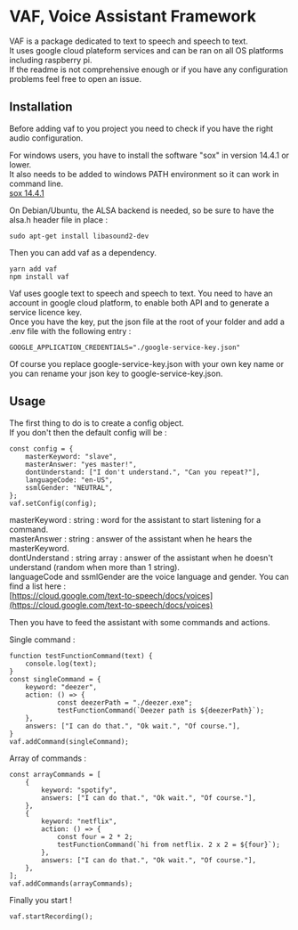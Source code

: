 # VAF, Voice Assistant Framework

VAF is a package dedicated to text to speech and speech to text.<br />
It uses google cloud plateform services and can be ran on all OS platforms including raspberry pi.<br />
If the readme is not comprehensive enough or if you have any configuration problems feel free to open an issue.<br />

## Installation

Before adding vaf to you project you need to check if you have the right audio configuration.

For windows users, you have to install the software "sox" in version 14.4.1 or lower.<br />
It also needs to be added to windows PATH environment so it can work in command line.<br />
[sox 14.4.1](https://sourceforge.net/projects/sox/files/sox/14.4.1/)<br />

On Debian/Ubuntu, the ALSA backend is needed, so be sure to have the alsa.h header file in place :<br />

    sudo apt-get install libasound2-dev

Then you can add vaf as a dependency.

    yarn add vaf
    npm install vaf

Vaf uses google text to speech and speech to text. You need to have an account in google cloud platform, to enable both API and to generate a service licence key.<br/>
Once you have the key, put the json file at the root of your folder and add a .env file with the following entry :<br />

    GOOGLE_APPLICATION_CREDENTIALS="./google-service-key.json"

Of course you replace google-service-key.json with your own key name or you can rename your json key to google-service-key.json.<br />

## Usage

The first thing to do is to create a config object.<br />
If you don't then the default config will be : <br />

    const config = {
        masterKeyword: "slave",
        masterAnswer: "yes master!",
        dontUnderstand: ["I don't understand.", "Can you repeat?"],
        languageCode: "en-US",
        ssmlGender: "NEUTRAL",
    };
    vaf.setConfig(config);

masterKeyword : string : word for the assistant to start listening for a command.<br />
masterAnswer : string : answer of the assistant when he hears the masterKeyword.<br />
dontUnderstand : string array : answer of the assistant when he doesn't understand (random when more than 1 string).<br />
languageCode and ssmlGender are the voice language and gender. You can find a list here :<br />
[https://cloud.google.com/text-to-speech/docs/voices](https://cloud.google.com/text-to-speech/docs/voices)<br />

Then you have to feed the assistant with some commands and actions.<br />

Single command :

    function testFunctionCommand(text) {
        console.log(text);
    }
    const singleCommand = {
        keyword: "deezer",
        action: () => {
                const deezerPath = "./deezer.exe";
                testFunctionCommand(`Deezer path is ${deezerPath}`);
        },
        answers: ["I can do that.", "Ok wait.", "Of course."],
    }
    vaf.addCommand(singleCommand);

Array of commands :

    const arrayCommands = [
        {
            keyword: "spotify",
            answers: ["I can do that.", "Ok wait.", "Of course."],
        },
        {
            keyword: "netflix",
            action: () => {
                const four = 2 * 2;
                testFunctionCommand(`hi from netflix. 2 x 2 = ${four}`);
            },
            answers: ["I can do that.", "Ok wait.", "Of course."],
        },
    ];
    vaf.addCommands(arrayCommands);

Finally you start !

    vaf.startRecording();
